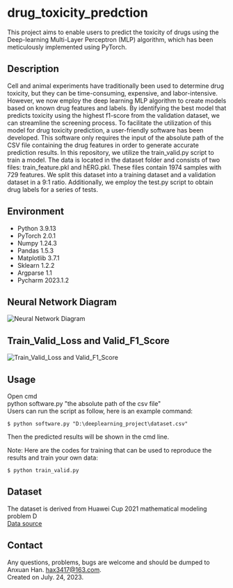 # drug_toxicity_predction
This project aims to enable users to predict the toxicity of drugs using the Deep-learning Multi-Layer Perceptron (MLP) algorithm, which has been meticulously implemented using PyTorch.
## Description
Cell and animal experiments have traditionally been used to determine drug toxicity, but they can be time-consuming, expensive, and labor-intensive. However, we now employ the deep learning MLP algorithm to create models based on known drug features and labels. By identifying the best model that predicts toxicity using the highest f1-score from the validation dataset, we can streamline the screening process. To facilitate the utilization of this model for drug toxicity prediction, a user-friendly software has been developed. This software only requires the input of the absolute path of the CSV file containing the drug features in order to generate accurate prediction results.
In this repository, we utilize the train_valid.py script to train a model. The data is located in the dataset folder and consists of two files: train_feature.pkl and hERG.pkl. These files contain 1974 samples with 729 features. We split this dataset into a training dataset and a validation dataset in a 9:1 ratio. Additionally, we employ the test.py script to obtain drug labels for a series of tests.

## Environment
* Python 3.9.13
* PyTorch 2.0.1
* Numpy 1.24.3
* Pandas 1.5.3
* Matplotlib 3.7.1
* Sklearn 1.2.2
* Argparse 1.1
* Pycharm 2023.1.2
## Neural Network Diagram
![Neural Network Diagram](https://github.com/anxuanhan/drug_toxicity_prediction/blob/main/img/neural%20network%20diagram.png)

## Train_Valid_Loss and Valid_F1_Score
![Train_Valid_Loss and Valid_F1_Score](https://github.com/anxuanhan/drug_toxicity_prediction/blob/main/img/loss%20and%20f1_score.jpg)

## Usage
Open cmd<br>
python software.py "the absolute path of the csv file"<br>
Users can run the script as follow, here is an example command:<br>
```
$ python software.py "D:\deeplearning_project\dataset.csv"
```
Then the predicted results will be shown in the cmd line.<br>

Note: Here are the codes for training that can be used to reproduce the results and train your own data:
```
$ python train_valid.py
```

## Dataset
The dataset is derived from Huawei Cup 2021 mathematical modeling problem D<br>
[Data source](https://cpipc.acge.org.cn//cw/detail/4/2c9080147c73b890017c7779e57e07d2)


## Contact
Any questions, problems, bugs are welcome and should be dumped to Anxuan Han. hax3417@163.com.<br>
Created on July. 24, 2023.  
